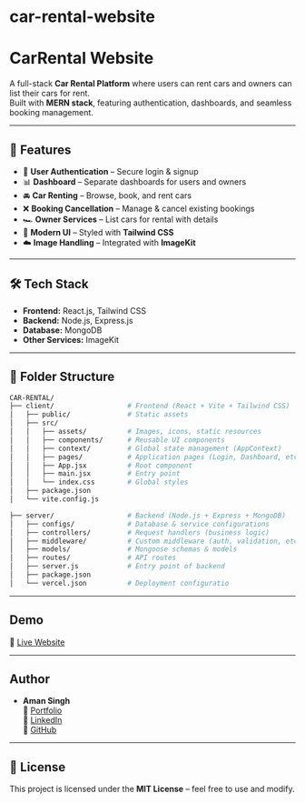 # car-rental-website

#  CarRental Website

A full-stack **Car Rental Platform** where users can rent cars and owners can list their cars for rent.  
Built with **MERN stack**, featuring authentication, dashboards, and seamless booking management.

---

## 🌟 Features
- 🔑 **User Authentication** – Secure login & signup
- 📊 **Dashboard** – Separate dashboards for users and owners
- 🚘 **Car Renting** – Browse, book, and rent cars
- ❌ **Booking Cancellation** – Manage & cancel existing bookings
- 🏎️ **Owner Services** – List cars for rental with details
- 🎨 **Modern UI** – Styled with **Tailwind CSS**
- ☁️ **Image Handling** – Integrated with **ImageKit**

---

## 🛠️ Tech Stack
- **Frontend:** React.js, Tailwind CSS  
- **Backend:** Node.js, Express.js  
- **Database:** MongoDB  
- **Other Services:** ImageKit  

---

## 📂 Folder Structure

```bash
CAR-RENTAL/
├── client/                  # Frontend (React + Vite + Tailwind CSS)
│   ├── public/              # Static assets
│   ├── src/                 
│   │   ├── assets/          # Images, icons, static resources
│   │   ├── components/      # Reusable UI components
│   │   ├── context/         # Global state management (AppContext)
│   │   ├── pages/           # Application pages (Login, Dashboard, etc.)
│   │   ├── App.jsx          # Root component
│   │   ├── main.jsx         # Entry point
│   │   └── index.css        # Global styles
│   ├── package.json
│   └── vite.config.js

├── server/                  # Backend (Node.js + Express + MongoDB)
│   ├── configs/             # Database & service configurations
│   ├── controllers/         # Request handlers (business logic)
│   ├── middleware/          # Custom middleware (auth, validation, etc.)
│   ├── models/              # Mongoose schemas & models
│   ├── routes/              # API routes
│   ├── server.js            # Entry point of backend
│   ├── package.json
│   └── vercel.json          # Deployment configuratio
```

---

##  Demo
🔗 [Live Website](https://dummy-link.com)  

---


##  Author
- **Aman Singh**  
🔗 [Portfolio](https://dummy-portfolio.com)  
🔗 [LinkedIn](https://www.linkedin.com/in/aman-singh-mern?utm_source=share&utm_campaign=share_via&utm_content=profile&utm_medium=android_app)  
🔗 [GitHub](https://github.com/your-github)  

---

## 📜 License
This project is licensed under the **MIT License** – feel free to use and modify.



